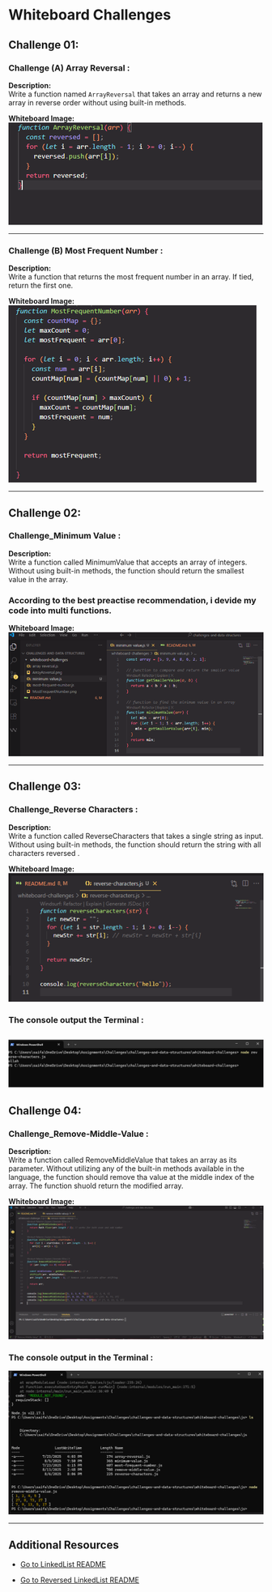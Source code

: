 # Whiteboard Challenges

## Challenge 01:

### Challenge (A) Array Reversal :

**Description:**  
Write a function named `ArrayReversal` that takes an array and returns a new array in reverse order without using built-in methods.

**Whiteboard Image:**  
![Array Reversal Whiteboard](./whiteboard-challenges/images/ArrayReversal.png)

---

### Challenge (B) Most Frequent Number :

**Description:**  
Write a function that returns the most frequent number in an array. If tied, return the first one.

**Whiteboard Image:**  
![Most Frequent Number Whiteboard](./whiteboard-challenges/images/MostFrequentNumber.png)

---

## Challenge 02:

### Challenge_Minimum Value :

**Description:**  
Write a function called MinimumValue that accepts an array of integers. Without using built-in methods, the function should return the smallest value in the array.

### According to the best preactise recommendation, i devide my code into multi functions.

**Whiteboard Image:**  
![Minimum Value Whiteboard](./whiteboard-challenges/images/MinimumValue.png)

---

## Challenge 03:

### Challenge_Reverse Characters :

**Description:**  
Write a function called ReverseCharacters that takes a single string as input. Without using built-in methods, the function should return the string with all characters reversed .

**Whiteboard Image:**
![Reversed Characters Whiteboard](./whiteboard-challenges/images/ReversedCharacters.png)

### The console output the Terminal :

## ![Code in Terminal](./whiteboard-challenges/images/Terminal.png)

## Challenge 04:

### Challenge_Remove-Middle-Value :

**Description:**  
Write a function called RemoveMiddleValue that takes an array as its parameter. Without utilizing any of the built-in methods available in the language, the function should remove tha value at the middle index of the array. The function shuold return the modified array.

**Whiteboard Image:**
![Remove-Middle-Value Whiteboard](./whiteboard-challenges/images/RemoveMiddleValue.png)

### The console output in the Terminal :

![Code in Terminal](./whiteboard-challenges/images/Terminal2.png)

---

## Additional Resources

- [Go to LinkedList README](./Data%20Structures/LinkedList/Linked-List-Implementation/README.md)

- [Go to Reversed LinkedList README](./Data%20Structures/LinkedList/Linked-List-Implementation/Reverse/README.md)
